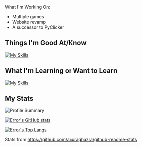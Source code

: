 What I'm Working On:
- Multiple games
- Website revamp
- A successor to PyClicker

## Things I'm Good At/Know
[![My Skills](https://skillicons.dev/icons?i=godot,java,c,cpp,kotlin,md,py,lua,idea,linux)](https://skillicons.dev)

## What I'm Learning or Want to Learn
[![My Skills](https://skillicons.dev/icons?i=androidstudio,rust,bevy,blender,haxe,haxeflixel,bash)](https://skillicons.dev)

## My Stats
![Profile Summary](https://github-profile-summary-cards.vercel.app/api/cards/profile-details?username=errorincode27&theme=github_dark)

[![Error's GitHub stats](https://github-readme-stats.vercel.app/api?username=errorincode27&theme=onedark&count_private=true&show_icons=true)](https://github.com/anuraghazra/github-readme-stats)

[![Error's Top Langs](https://github-readme-stats.vercel.app/api/top-langs/?username=errorincode27&theme=onedark&hide=batchfile,powershell&layout=compact&count_private=true)](https://github.com/anuraghazra/github-readme-stats)

Stats from https://github.com/anuraghazra/github-readme-stats
